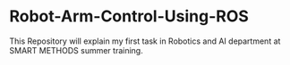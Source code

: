 # Robot-Arm-Control-Using-ROS
This Repository will explain my first task in Robotics and AI department at SMART METHODS summer training.
